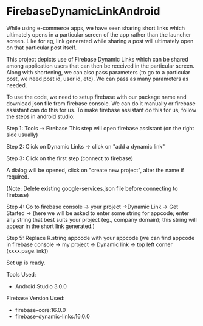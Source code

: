 # FirebaseDynamicLinkAndroid
While using e-commerce apps, we have seen sharing short links which ultimately opens in a particular screen of the app rather than the launcher screen. Like for eg, link generated while sharing a post will ultimately open on that particular post itself.

This project depicts use of Firebase Dynamic Links which can be shared among application users that can then be received in the particular screen. Along with shortening, we can also pass parameters (to go to a particular post, we need post id, user id, etc). We can pass as many parameters as needed.

To use the code, we need to setup firebase with our package name and download json file from firebase console. We can do it manually or firebase assistant can do this for us. To make firebase assistant do this for us, follow the steps in android studio:

Step 1: Tools -> Firebase
This step will open firebase assistant (on the right side usually)

Step 2: Click on Dynamic Links -> click on "add a dynamic link"

Step 3: Click on the first step (connect to firebase)

A dialog will be opened, click on "create new project", alter the name if required.

(Note: Delete existing google-services.json file before connecting to firebase)

Step 4: Go to firebase console -> your project ->Dynamic Link -> Get Started -> (here we will be asked to enter some string for appcode; enter any string that best suits your project (eg., company domain); this string will appear in the short link generated.) 

Step 5: Replace R.string.appcode with your appcode (we can find appcode in firebase console -> my project -> Dynamic link -> top left corner (xxxx.page.link))


Set up is ready. 

Tools Used:
- Android Studio 3.0.0

Firebase Version Used:
- firebase-core:16.0.0
- firebase-dynamic-links:16.0.0
